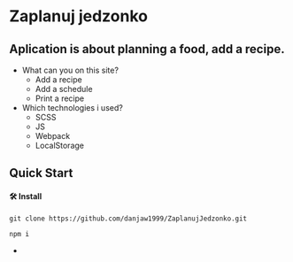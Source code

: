 # Zaplanuj jedzonko

## Aplication is about planning a food, add a recipe.


- What can you on this site?
  - Add a recipe
  - Add a schedule
  - Print a recipe
- Which technologies i used?
  - SCSS
  - JS
  - Webpack
  - LocalStorage

## Quick Start

#### 🛠 Install

```
git clone https://github.com/danjaw1999/ZaplanujJedzonko.git
```

```
npm i
```

* [demo]:
https://zaplanujedzonko.5v.pl
